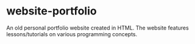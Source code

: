 # website-portfolio
An old personal portfolio website created in HTML. The website features lessons/tutorials on various programming concepts.
